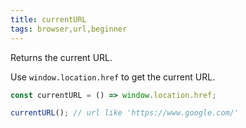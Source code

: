 ```yaml
---
title: currentURL
tags: browser,url,beginner
---
```


Returns the current URL.

Use `window.location.href` to get the current URL.

```js
const currentURL = () => window.location.href;
```

```js
currentURL(); // url like 'https://www.google.com/'
```
